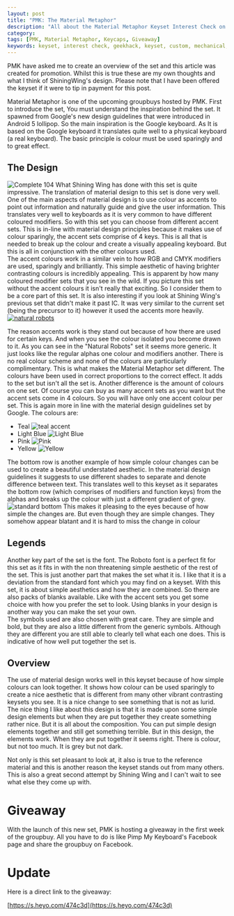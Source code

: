 ```yaml
---
layout: post
title: "PMK: The Material Metaphor"
description: "All about the Material Metaphor Keyset Interest Check on Signature Plastics."
category: 
tags: [PMK, Material Metaphor, Keycaps, Giveaway]
keywords: keyset, interest check, geekhack, keyset, custom, mechanical, keyboard, keyboards, shining, wing, pimpmykeyboard, signatureplastics, signature, plastic, roast, potatoes, roastpotatoes, material,  metaphor, design, abs, doubleshot, pbt,
---
```

PMK have asked me to create an overview of the set and this article was created for promotion. Whilst this is true these are my own thoughts and what I think of ShiningWing's design. Please note that I have been offered the keyset if it were to tip in payment for this post.

Material Metaphor is one of the upcoming groupbuys hosted by PMK. First to introduce the set, You must understand the inspiration behind the set. It spawned from Google's new design guidelines that were introduced in Android 5 lollipop. So the main inspiration is the Google keyboard. As It is based on the Google keyboard it translates quite well to a physical keyboard (a real keyboard). The basic principle is colour must be used sparingly and to great effect.

## The Design
![Complete 104](https://www.pimpmykeyboard.com/wp-content/uploads/2014/12/Google-Keyboard-Pink.png)
What Shining Wing has done with this set is quite impressive. The translation of material design to this set is done very well. One of the main aspects of material design is to use colour as accents to point out information and naturally guide and give the user information. This translates very well to keyboards as it is very common to have different coloured modifiers. So with this set you can choose from different accent sets. This is in-line with material design principles because it makes use of colour sparingly, the accent sets comprise of 4 keys. This is all that is needed to break up the colour and create a visually appealing keyboard. But this is all in conjunction with the other colours used.  
The accent colours work in a similar vein to how RGB and CMYK modifiers are used, sparingly and brilliantly. This simple aesthetic of having brighter contrasting colours is incredibly appealing. This is apparent by how many coloured modifier sets that you see in the wild. If you picture this set without the accent colours it isn't really that exciting. So I consider them to be a core part of this set. It is also interesting if you look at Shining Wing's previous set that didn't make it past IC. It was very similar to the current set (being the precursor to it) however it used the accents more heavily.
[![natural robots](https://fc04.deviantart.net/fs70/f/2014/266/7/a/7a7b46e411404878ac99ae560de60448-d80b4gj.png "Natural Robots, Precursor to The Material Metaphor")](https://shiningwingpony.deviantart.com/art/Natural-Robots-Keycap-Design-484248403)

The reason accents work is they stand out because of how there are used for certain keys. And when you see the colour isolated you become drawn to it. As you can see in the "Natural Robots" set it seems more generic. It just looks like the regular alphas one colour and modifiers another. There is no real colour scheme and none of the colours are particularly complimentary. This is what makes the Material Metaphor set different. The colours have been used in correct proportions to the correct effect. It adds to the set but isn't all the set is.
Another difference is the amount of colours on one set. Of course you can buy as many accent sets as you want but the accent sets come in 4 colours. So you will have only one accent colour per set. This is again more in line with the material design guidelines set by Google. The colours are:

* Teal
 ![teal accent](https://i.imgur.com/JcdF9Js.png)
* Light Blue
 ![Light Blue](https://i.imgur.com/ILHnD8t.png)
* Pink
 ![Pink](https://i.imgur.com/tWYcA0A.png)
* Yellow
 ![Yellow](https://i.imgur.com/mV5Wlxb.png)

The bottom row is another example of how simple colour changes can be used to create a beautiful understated aesthetic. In the material design guidelines it suggests to use different shades to separate and denote difference between text. This translates well to this keyset as it separates the bottom row (which comprises of modifiers and function keys) from the alphas and breaks up the colour with just a different gradient of grey.
![standard bottom](https://i.imgur.com/4UswT0k.png)
This makes it pleasing to the eyes because of how simple the changes are. But even though they are simple changes. They somehow appear blatant and it is hard to miss the change in colour

## Legends 
Another key part of the set is the font. The Roboto font is a perfect fit for this set as it fits in with the non threatening simple aesthetic of the rest of the set. This is just another part that makes the set what it is. I like that it is a deviation from the standard font which you may find on a keyset.
With this set, it is about simple aesthetics and how they are combined. So there are also packs of blanks available. Like with the accent sets you get some choice with how you prefer the set to look. Using blanks in your design is another way you can make the set your own.  
The symbols used are also chosen with great care. They are simple and bold, but they are also a little different from the generic symbols. Although they are different you are still able to clearly tell what each one does. This is indicative of how well put together the set is.

## Overview
The use of material design works well in this keyset because of how simple colours can look together. It shows how colour can be used sparingly to create a nice aesthetic that is different from many other vibrant contrasting keysets you see. It is a nice change to see something that is not as lurid. The nice thing I like about this design is that it is made upon some simple design elements but when they are put together they create something rather nice. But it is all about the composition. You can put simple design elements together and still get something terrible. But in this design, the elements work. When they are put together it seems right. There is colour, but not too much. It is grey but not dark.

Not only is this set pleasant to look at, it also is true to the reference material and this is another reason the keyset stands out from many others. This is also a great second attempt by Shining Wing and I can't wait to see what else they come up with.
# Giveaway
With the launch of this new set, PMK is hosting a giveaway in the first week of the groupbuy. All you have to do is like Pimp My Keyboard's Facebook page and share the groupbuy on Facebook.   
# Update
Here is a direct link to the giveaway:

[https://s.heyo.com/474c3d](https://s.heyo.com/474c3d)
